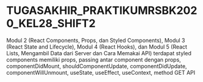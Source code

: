 # TUGASAKHIR_PRAKTIKUMRSBK2020_KEL28_SHIFT2
Modul 2 (React Components, Props, dan Styled Components), Modul 3 (React State and Lifecycle), Modul 4 (React Hooks), dan Modul 5 (React Lists, Mengambil Data dari Server dan Cara Memakai API) terdapat styled components memiliki props, passing antar component dengan props, componentDidMount, shouldComponentUpdate, componentDidUpdate, componentWillUnmount, useState, useEffect, useContext, method GET API
